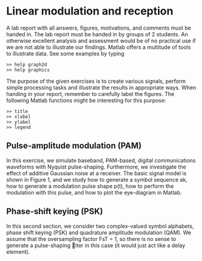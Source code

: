 # Linear modulation and reception

A lab report with all answers, figures, motivations, and comments must be handed in. The lab report must be handed in by groups of 2 students. An otherwise excellent analysis and assessment would be of no practical use if we are not able to illustrate our findings. Matlab offers a multitude of tools to illustrate data. See some examples by typing

```
>> help graph2d
>> help graphics
```

The purpose of the given exercises is to create various signals, perform simple processing tasks and illustrate the results in appropriate ways. When handing in your report, remember to carefully label the figures. The following Matlab functions might be interesting for this purpose:

```
>> title
>> xlabel
>> ylabel
>> legend
```

## Pulse-amplitude modulation (PAM)
In this exercise, we simulate baseband, PAM-based, digital communications waveforms with Nyquist pulse-shaping. Furthermore, we investigate the effect of additive Gaussian noise at a receiver. The basic signal model is shown in Figure 1, and we study how to generate a symbol sequence ak, how to generate a modulation pulse shape p(t), how to perform the modulation with this pulse, and how to plot the eye-diagram in Matlab.

## Phase-shift keying (PSK)
In this second section, we consider two complex-valued symbol alphabets, phase shift keying (PSK) and quadrature amplitude modulation (QAM). We assume that the oversampling factor FsT = 1, so there is no sense to generate a pulse-shaping lter in this case (it would just act like a delay element).
